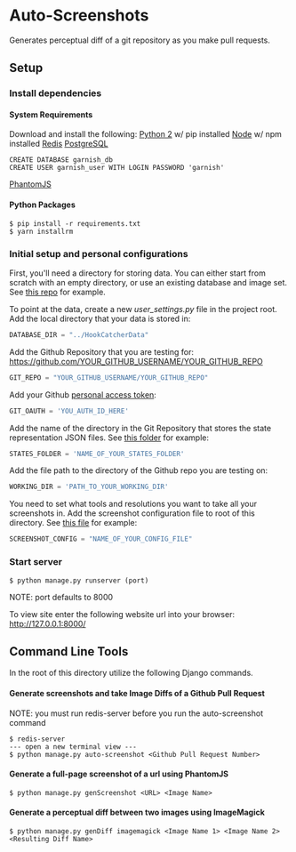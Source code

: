 # Auto-Screenshots

Generates perceptual diff of a git repository as you make pull requests.

## Setup

### Install dependencies

#### System Requirements
Download and install the following:
[Python 2](https://www.python.org/downloads/) w/ pip installed
[Node](https://nodejs.org/en/) w/ npm installed
[Redis](https://redis.io/)
[PostgreSQL](https://www.postgresql.org/)
  ```postgres
  CREATE DATABASE garnish_db
  CREATE USER garnish_user WITH LOGIN PASSWORD 'garnish'
  ```
[PhantomJS](http://phantomjs.org/)

#### Python Packages
```
$ pip install -r requirements.txt
$ yarn installrm
```

### Initial setup and personal configurations

First, you'll need a directory for storing data. You can either start from scratch with an empty directory, or use an existing database and image set. See [this repo](https://github.com/MingDai/HookCatcherData) for example.


To point at the data, create a new _user_settings.py_ file in the project root.
Add the local directory that your data is stored in:

```python
DATABASE_DIR = "../HookCatcherData"
```

Add the Github Repository that you are testing for:
https://github.com/YOUR_GITHUB_USERNAME/YOUR_GITHUB_REPO
```python
GIT_REPO = "YOUR_GITHUB_USERNAME/YOUR_GITHUB_REPO"
```

Add your Github [personal access token](https://help.github.com/articles/creating-a-personal-access-token-for-the-command-line/):
```python
GIT_OAUTH = 'YOU_AUTH_ID_HERE'
```

Add the name of the directory in the Git Repository that stores the state representation JSON files. See [this folder](https://github.com/MingDai/kolibri/tree/test-master/states) for example:
```python
STATES_FOLDER = 'NAME_OF_YOUR_STATES_FOLDER'
```

Add the file path to the directory of the Github repo you are testing on:
```python
WORKING_DIR = 'PATH_TO_YOUR_WORKING_DIR'
```

You need to set what tools and resolutions you want to take all your screenshots in. Add the screenshot configuration file to root of this directory. See [this file](https://github.com/MingDai/HookCatcher/blob/develop/config.json) for example:
```python
SCREENSHOT_CONFIG = "NAME_OF_YOUR_CONFIG_FILE"
```

### Start server

```
$ python manage.py runserver (port)
```

NOTE: port defaults to 8000

To view site enter the following website url into your browser:
http://127.0.0.1:8000/


## Command Line Tools
In the root of this directory utilize the following Django commands.

#### Generate screenshots and take Image Diffs of a Github Pull Request
NOTE: you must run redis-server before you run the auto-screenshot command
```
$ redis-server
--- open a new terminal view ---
$ python manage.py auto-screenshot <Github Pull Request Number>
```

#### Generate a full-page screenshot of a url using PhantomJS
```
$ python manage.py genScreenshot <URL> <Image Name>
```

#### Generate a perceptual diff between two images using ImageMagick
```
$ python manage.py genDiff imagemagick <Image Name 1> <Image Name 2> <Resulting Diff Name>
```
